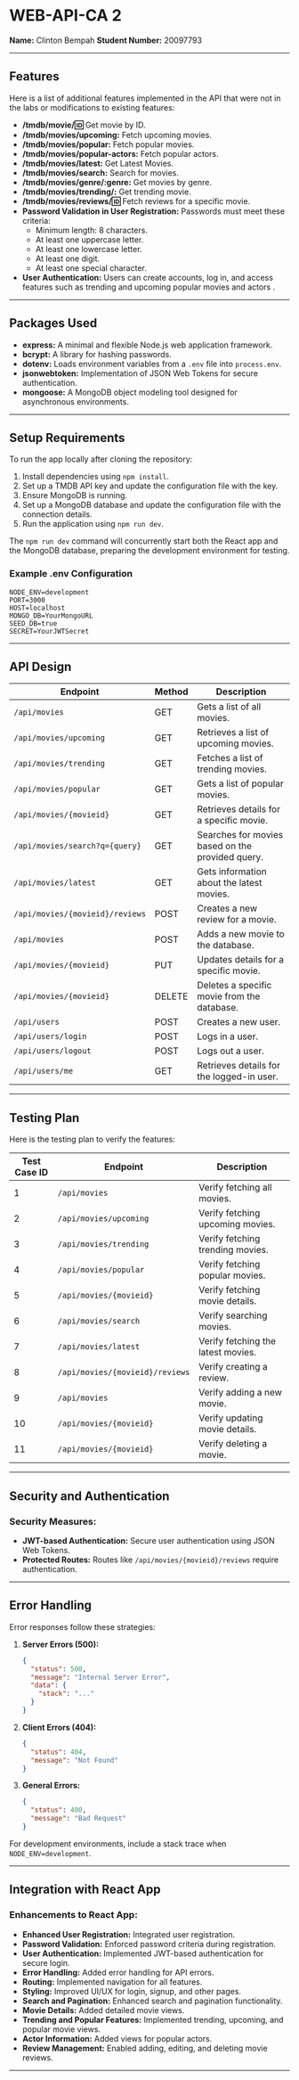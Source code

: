# WEB-API-CA 2
**Name:** Clinton Bempah
**Student Number:** 20097793

---

## Features

Here is a list of additional features implemented in the API that were not in the labs or modifications to existing features:

- **/tmdb/movie/:id:** Get movie by ID.
- **/tmdb/movies/upcoming:** Fetch upcoming movies.
- **/tmdb/movies/popular:** Fetch popular movies.
- **/tmdb/movies/popular-actors:** Fetch popular actors.
- **/tmdb/movies/latest:** Get Latest Movies.
- **/tmdb/movies/search:** Search for movies.
- **/tmdb/movies/genre/:genre:** Get movies by genre.
- **/tmdb/movies/trending/:** Get trending movie.
- **/tmdb/movies/reviews/:id:** Fetch reviews for a specific movie.
- **Password Validation in User Registration:** Passwords must meet these criteria:
  - Minimum length: 8 characters.
  - At least one uppercase letter.
  - At least one lowercase letter.
  - At least one digit.
  - At least one special character.
- **User Authentication:** Users can create accounts, log in, and access features such as trending and upcoming popular movies and actors .

---

## Packages Used

- **express:** A minimal and flexible Node.js web application framework.
- **bcrypt:** A library for hashing passwords.
- **dotenv:** Loads environment variables from a `.env` file into `process.env`.
- **jsonwebtoken:** Implementation of JSON Web Tokens for secure authentication.
- **mongoose:** A MongoDB object modeling tool designed for asynchronous environments.

---

## Setup Requirements

To run the app locally after cloning the repository:

1. Install dependencies using `npm install`.
2. Set up a TMDB API key and update the configuration file with the key.
3. Ensure MongoDB is running.
4. Set up a MongoDB database and update the configuration file with the connection details.
5. Run the application using `npm run dev`.

The `npm run dev` command will concurrently start both the React app and the MongoDB database, preparing the development environment for testing.

### Example .env Configuration

```env
NODE_ENV=development
PORT=3000
HOST=localhost
MONGO_DB=YourMongoURL
SEED_DB=true
SECRET=YourJWTSecret
```

---

## API Design

| Endpoint | Method | Description |
|----------|--------|-------------|
| `/api/movies` | GET | Gets a list of all movies. |
| `/api/movies/upcoming` | GET | Retrieves a list of upcoming movies. |
| `/api/movies/trending` | GET | Fetches a list of trending movies. |
| `/api/movies/popular` | GET | Gets a list of popular movies. |
| `/api/movies/{movieid}` | GET | Retrieves details for a specific movie. |
| `/api/movies/search?q={query}` | GET | Searches for movies based on the provided query. |
| `/api/movies/latest` | GET | Gets information about the latest movies. |
| `/api/movies/{movieid}/reviews` | POST | Creates a new review for a movie. |
| `/api/movies` | POST | Adds a new movie to the database. |
| `/api/movies/{movieid}` | PUT | Updates details for a specific movie. |
| `/api/movies/{movieid}` | DELETE | Deletes a specific movie from the database. |
| `/api/users` | POST | Creates a new user. |
| `/api/users/login` | POST | Logs in a user. |
| `/api/users/logout` | POST | Logs out a user. |
| `/api/users/me` | GET | Retrieves details for the logged-in user. |


---

## Testing Plan

Here is the testing plan to verify the features:

| Test Case ID | Endpoint | Description |
|--------------|----------|-------------|
| 1 | `/api/movies` | Verify fetching all movies. |
| 2 | `/api/movies/upcoming` | Verify fetching upcoming movies. |
| 3 | `/api/movies/trending` | Verify fetching trending movies. |
| 4 | `/api/movies/popular` | Verify fetching popular movies. |
| 5 | `/api/movies/{movieid}` | Verify fetching movie details. |
| 6 | `/api/movies/search` | Verify searching movies. |
| 7 | `/api/movies/latest` | Verify fetching the latest movies. |
| 8 | `/api/movies/{movieid}/reviews` | Verify creating a review. |
| 9 | `/api/movies` | Verify adding a new movie. |
| 10| `/api/movies/{movieid}` | Verify updating movie details. |
| 11| `/api/movies/{movieid}` | Verify deleting a movie. |

---

## Security and Authentication

### Security Measures:
- **JWT-based Authentication:** Secure user authentication using JSON Web Tokens.
- **Protected Routes:** Routes like `/api/movies/{movieid}/reviews` require authentication.

---

## Error Handling

Error responses follow these strategies:

1. **Server Errors (500):**
   ```json
   {
     "status": 500,
     "message": "Internal Server Error",
     "data": {
       "stack": "..."
     }
   }
   ```

2. **Client Errors (404):**
   ```json
   {
     "status": 404,
     "message": "Not Found"
   }
   ```

3. **General Errors:**
   ```json
   {
     "status": 400,
     "message": "Bad Request"
   }
   ```

For development environments, include a stack trace when `NODE_ENV=development`.

---

## Integration with React App

### Enhancements to React App:
- **Enhanced User Registration:** Integrated user registration.
- **Password Validation:** Enforced password criteria during registration.
- **User Authentication:** Implemented JWT-based authentication for secure login.
- **Error Handling:** Added error handling for API errors.
- **Routing:** Implemented navigation for all features.
- **Styling:** Improved UI/UX for login, signup, and other pages.
- **Search and Pagination:** Enhanced search and pagination functionality.
- **Movie Details:** Added detailed movie views.
- **Trending and Popular Features:** Implemented trending, upcoming, and popular movie views.
- **Actor Information:** Added views for popular actors.
- **Review Management:** Enabled adding, editing, and deleting movie reviews.

---

